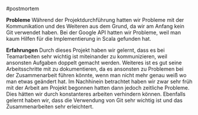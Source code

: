 #postmortem

**Probleme**
Während der Projektdurchführung hatten wir Probleme mit der Kommunikation und des Weiteren aus dem Grund, da wir am Anfang kein Git verwendet haben.
Bei der Google API hatten wir Probleme, weil man kaum Hilfen für die Implementierung in Scala gefunden hat.

**Erfahrungen**
Durch dieses Projekt haben wir gelernt, dass es bei Teamarbeiten sehr wichtig ist miteinander zu kommunizieren, weil ansonsten Aufgaben doppelt gemacht werden. Weiteres ist es gut seine Arbeitsschritte mit zu dokumentieren, da es ansonsten zu Problemen bei der Zusammenarbeit führen könnte, wenn man nicht mehr genau weiß wo man etwas geändert hat.
Im Nachhinein betrachtet haben wir zwar sehr früh mit der Arbeit am Projekt begonnen hatten dann jedoch zeitliche Probleme. Dies hätten wir durch konstanteres arbeiten verhindern können.
Ebenfalls gelernt haben wir, dass die Verwendung von Git sehr wichtig ist und das Zusammenarbeiten sehr erleichtert.


